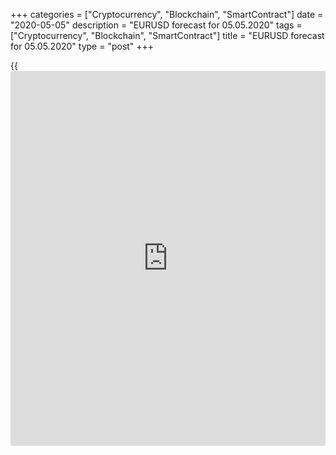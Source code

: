 +++
categories = ["Cryptocurrency", "Blockchain", "SmartContract"]
date = "2020-05-05"
description = "EURUSD forecast for 05.05.2020"
tags = ["Cryptocurrency", "Blockchain", "SmartContract"]
title = "EURUSD forecast for 05.05.2020"
type = "post"
+++

{{<iframe id="large-banner" src="https://www.bounty.group/#slide=25.0" width="100%" height="600" scrolling="no" style="border: 0px solid rgb(216, 221, 230); border-radius: 3px;">}}

May 5, 2020

May 5, 2020

Dollar is patching up the holesDmitri Demidenko

## The USA needs higher geopolitical risks to lure back the buyers of
Treasuries

The stabilization of the US stock market is not the reason to sell the
US dollar. The euphoria about a soon reopening of the US economy has
driven the US stock indexes too high. A gloomy reality will make the
speculators exit longs and take the profits. This may result from the
escalation of the US-China trade war. Following the pandemic and the
economic recession, geopolitical tension is a new shock for the
financial markets. This is a strong barrier to the global economic
recovery, the uncertainty doesn’t ease, and so [investor](https://www.fintechee.com/tutorial-for-forex-trading/investor-mode/)s won’t get rid
of the safe-haven assets.

The strongest market moves occur when the fear is replaced by greed, or
the euphoria is replaced by the pessimism resulted from the gloomy
reality. The S&P 500 has risen from the March’s low by 30%, and fund
managers invested about $1.1 trillion in the money market, having
boosted their asset holdings up to the record highs. However, according
to Societe Generale's research, the typical bear market has been slower
to rebound from the bottom, averaging an 11% gain in the first three
months after the shock. It is now rising much faster, which I believe to
result from the huge fiscal and monetary stimuli and the hopes for the
V-shaped rebound of the US economy. The latter is, however, getting less
and less likely.

 **Dynamics of the assets held by the money market funds**

![LiteForex: EURUSD forecast for 05.05.2020][1]

 _Source: Reuters_

According to P Morgan, risk assets will be 10% down if the US increases
the tariffs on China’s imports, and this will be just the beginning of
the end. Does Donald Trump need it? The guilty has been found, however,
the US-China trade war escalation will weigh on the US stock indexes,
which the US president believes to demonstrate his political performance
and his success as the president.

On the other hand, the US needs to cover the budget deficit. The huge
fiscal stimulus costs a lot. The U.S. Treasury Department plans to
increase the issuance of government bonds to $3 trillion in the third
quarter, which is much higher than the previous record borrowing for a
full fiscal year of $1.8 trillion in 2009. In 2019, it was $1.28
trillion. To attract foreign [investor](https://www.fintechee.com/tutorial-for-forex-trading/investor-mode/)s, the U.S. needs a high demand for
safe-havens and a stable local currency. The first goal should be
reached through continuous uncertainty and an increase in volatility.
The second task can be solved as Donald Trump is back again to the
[policy](https://www.fintechee.com/policy/) of a strong dollar, pursued by former US administrations.

 **Dynamics of CBOE volatility**

![LiteForex: EURUSD forecast for 05.05.2020][2]

 _Source_ _: Bloomberg_

While the greenback is searching for reasons to launch a new attack, the
euro is pressed down by pessimistic forecasts for the euro-area economic
performance and the expectations for German’s Federal Constitutional
Court's decision on the euro-area QE. According to the median gauge of
the 57 economists surveyed by the ECB, the euro-area GDP will be 5.5%
down in 2020, and it will only rebound by 4.3% in 2021. UniCredit
believes the German judges will approve the ECB's QE plan. If it isn’t
so, the Eurozone will face a disaster. The [EUR/USD][3] has been down
below 1.0965, which means the bulls are weak. Will the euro bears go
ahead?

* * *

P.S. Did you like my article? Share it in social networks: it will be
the best “thank you" :)

Ask me questions and comment below. I’ll be glad to answer your
questions and give necessary explanations.

 **Useful links:**

  * I recommend trying to trade with a reliable broker [here][4]. The system allows you to trade by yourself or copy successful traders from all across the globe.
  * Use my promo-code BLOG for getting deposit bonus 50% on LiteForex platform. Just enter this code in the appropriate field while [depositing][5] your trading account.
  * Telegram channel with high-quality analytics, Forex reviews, training articles, and other useful things for traders <t.me/liteforex>

## Price chart of EURUSD in real time mode

![Dollar is patching up the holes][6]

The content of this article reflects the author’s opinion and does not
necessarily reflect the official position of LiteForex. The material
published on this page is provided for informational purposes only and
should not be considered as the provision of investment advice for the
purposes of Directive 2004/39/EC.

Rate this article:

{{value}}

( {{count}} {{title}} )

   1. cdn.liteforex.com/cache/uploads/blog_post/eurusd/etf-money-05-05-20.jpg?w=30&s=36979f9ac951748d2b284497ecad394f
   2. cdn.liteforex.com/cache/uploads/blog_post/eurusd/vix-05-05-20.jpg?w=30&s=c664e4e969ebd8685a77dbe85a1214e5
   3. my.liteforex.com/trading/chart?symbol=EURUSD&returnUrl=true
   4. my.liteforex.com/?category=analysts-opinions&slug=dollar-is-patching-up-the-holes&openPopup=%2Fregistration%2Fpopup&utm_source=blog&utm_medium=article&utm_campaign=bonus
   5. my.liteforex.com/deposit/?category=analysts-opinions&slug=dollar-is-patching-up-the-holes&promo_code=BLOG&utm_source=blog&utm_medium=article&utm_campaign=bonus
   6. cdn.liteforex.com/cache/uploads/blog_post/eurusd/liteforex-blog-eurusd-05-05-20.jpg?q=75&w=1000&s=682602dd85bc0bb7b9152d0d66ad2f68